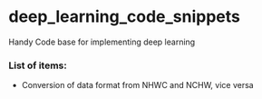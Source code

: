 # deep_learning_code_snippets
Handy Code base for implementing deep learning

### List of items:
* Conversion of data format from NHWC and NCHW, vice versa

